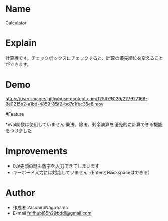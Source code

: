 # Name

Calculator

# Explain

計算機です。チェックボックスにチェックすると、計算の優先順位を変えることができます。

# Demo

https://user-images.githubusercontent.com/125679029/227927168-9e0215b2-a1bd-4859-85f2-bd7c1fbc35e6.mov

#Feature

*eval関数は使用していません
乗法、除法、剰余演算を優先的に計算できる機能をつけました

# Improvements

* 0が先頭の時も数字を入力できてしまいます
* キーボード入力には対応していません（EnterとBackspaceはできる）

# Author

* 作成者 YasuhiroNagahama
* E-mail fnifhubi85h29bddi@gmail.com
